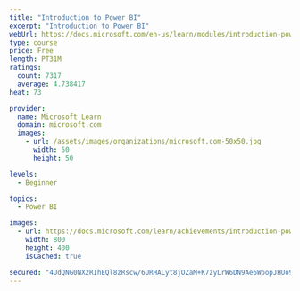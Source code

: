 ```yaml
---
title: "Introduction to Power BI"
excerpt: "Introduction to Power BI"
webUrl: https://docs.microsoft.com/en-us/learn/modules/introduction-power-bi/
type: course
price: Free
length: PT31M
ratings:
  count: 7317
  average: 4.738417
heat: 73

provider:
  name: Microsoft Learn
  domain: microsoft.com
  images:
    - url: /assets/images/organizations/microsoft.com-50x50.jpg
      width: 50
      height: 50

levels:
  - Beginner

topics:
  - Power BI

images:
  - url: https://docs.microsoft.com/learn/achievements/introduction-power-bi-social.png
    width: 800
    height: 400
    isCached: true

secured: "4UdQNG0NX2RIhEQl8zRscw/6URHALyt8jOZaM+K7zyLrW6DN9Ae6WpopJHUo9PHuyNf6+o49/iWH2NczkbWSDLVO0jD5yNlWyAeQN/abengiXyf647JB8sEnlcwXfP1VBqlrUx8V959lGXllb8GoGRW1VF8Pyh11JlhvonVaVcU3Aw7VjerTvKSCOCGgumvOBcAzin4T+HL4/E3gtVeH5OFwIyiNG/kMvcqz+8cduN+j3FRhy6e+Ja/x2xE1WMWJQ3AQaya5zoQVxREJhckA0X4ifVxGdyJsg4xgIGXRr+oGSNGJurX8wPbRWdeXrmwL8JAOB+rSEPsn75oqH2SzRZ3y9fIiDehIjqRtlMXVSzprXE91uq02MKtUusvR4h6wjvA2oUCsbCUM9AV7uLdEp/CEQMKwMEU84rYWEwiIpv0=;bQI1yiwV3T5var/Y2978eQ=="
---
```


